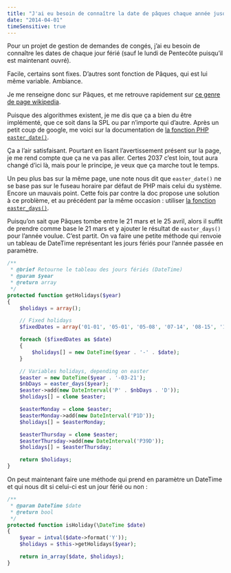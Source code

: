 ```yaml
---
title: "J'ai eu besoin de connaître la date de pâques chaque année jusqu'à l'infini et au-delà"
date: "2014-04-01"
timeSensitive: true
---
```


Pour un projet de gestion de demandes de congés, j’ai eu besoin de connaître
les dates de chaque jour férié (sauf le lundi de Pentecôte puisqu’il est
maintenant ouvré).

Facile, certains sont fixes. D’autres sont fonction de Pâques, qui est lui même
variable. Ambiance.

<span class="more"></span>

Je me renseigne donc sur Pâques, et me retrouve rapidement sur [ce genre de
page wikipedia](http://fr.wikipedia.org/wiki/Calcul_de_la_date_de_P%C3%A2ques).

Puisque des algorithmes existent, je me dis que ça a bien du être implémenté,
que ce soit dans la SPL ou par n’importe qui d’autre. Après un petit coup de
google, me voici sur la documentation de [la fonction PHP
`easter_date()`](http://php.net/manual/fr/function.easter-date.php).

Ça a l’air satisfaisant. Pourtant en lisant l’avertissement présent sur la
page, je me rend compte que ça ne va pas aller. Certes 2037 c’est loin, tout
aura changé d’ici là, mais pour le principe, je veux que ça marche tout le
temps.

Un peu plus bas sur la même page, une note nous dit que `easter_date()` ne se
base pas sur le fuseau horaire par défaut de PHP mais celui du système. Encore
un mauvais point. Cette fois par contre la doc propose une solution à ce
problème, et au précédent par la même occasion : utiliser [la fonction
`easter_days()`](http://www.php.net/manual/fr/function.easter-days.php).

Puisqu’on sait que Pâques tombe entre le 21 mars et le 25 avril, alors il
suffit de prendre comme base le 21 mars et y ajouter le résultat de
`easter_days()` pour l’année voulue. C’est partit. On va faire une petite
méthode qui renvoie un tableau de DateTime représentant les jours fériés pour
l’année passée en paramètre.

```php
/**
 * @brief Retourne le tableau des jours fériés (DateTime)
 * @param $year
 * @return array
 */
protected function getHolidays($year)
{
    $holidays = array();

    // Fixed holidays
    $fixedDates = array('01-01', '05-01', '05-08', '07-14', '08-15', '11-01', '11-11', '12-25');

    foreach ($fixedDates as $date)
    {
        $holidays[] = new DateTime($year . '-' . $date);
    }

    // Variables holidays, depending on easter
    $easter = new DateTime($year . '-03-21');
    $nbDays = easter_days($year);
    $easter->add(new DateInterval('P' . $nbDays . 'D'));
    $holidays[] = clone $easter;

    $easterMonday = clone $easter;
    $easterMonday->add(new DateInterval('P1D'));
    $holidays[] = $easterMonday;

    $easterThursday = clone $easter;
    $easterThursday->add(new DateInterval('P39D'));
    $holidays[] = $easterThursday;

    return $holidays;
}
```

On peut maintenant faire une méthode qui prend en paramètre un DateTime et qui
nous dit si celui-ci est un jour férié ou non :

```php
/**
 * @param DateTime $date
 * @return bool
 */
protected function isHoliday(\DateTime $date)
{
    $year = intval($date->format('Y'));
    $holidays = $this->getHolidays($year);

    return in_array($date, $holidays);
}
```

